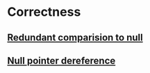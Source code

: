 # Correctness
## [Redundant comparision to null](./redundant-comparision-to-null)
## [Null pointer dereference](./null-pointer-dereference)

